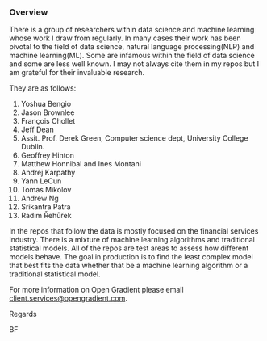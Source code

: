### Overview

There is a group of researchers within data science and machine learning whose work I draw from regularly. In many cases their work has been pivotal to the field of data science, natural language processing(NLP) and machine learning(ML). Some are infamous within the field of data science and some are less well known. I may not always cite them in my repos but I am grateful for their invaluable research. 

They are as follows:

1. Yoshua Bengio 
2. Jason Brownlee 
3. François Chollet 
4. Jeff Dean 
5. Assit. Prof. Derek Green, Computer science dept, University College Dublin.
5. Geoffrey Hinton
6. Matthew Honnibal and Ines Montani 
7. Andrej Karpathy 
8. Yann LeCun 
9. Tomas Mikolov 
10. Andrew Ng 
11. Srikantra Patra 
12. Radim Řehůřek 

In the repos that follow the data is mostly focused on the financial services industry. There is a mixture of machine learning algorithms and traditional statistical models. All of the repos are test areas to assess how different models behave. The goal in production is to find the least complex model that best fits the data whether that be a machine learning algorithm or a traditional statistical model. 

For more information on Open Gradient please email client.services@opengradient.com.

Regards

BF

 

